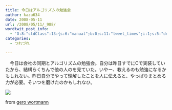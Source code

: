 ```yaml
---
title: 今日はアルゴリズムの勉強会
author: kazu634
date: 2008-05-11
url: /2008/05/11/_988/
wordtwit_post_info:
  - 'O:8:"stdClass":13:{s:6:"manual";b:0;s:11:"tweet_times";i:1;s:5:"delay";i:0;s:7:"enabled";i:1;s:10:"separation";s:2:"60";s:7:"version";s:3:"3.7";s:14:"tweet_template";b:0;s:6:"status";i:2;s:6:"result";a:0:{}s:13:"tweet_counter";i:2;s:13:"tweet_log_ids";a:1:{i:0;i:4001;}s:9:"hash_tags";a:0:{}s:8:"accounts";a:1:{i:0;s:7:"kazu634";}}'
categories:
  - つれづれ

---
```

<div class="section">
<p>
    　今日は会社の同期とアルゴリズムの勉強会。自分は昨日すでにCで実装していたから、結構らくちんで他の人のを見ていた。いやー、教えるのも勉強になるかもしれない。昨日自分でやって理解したことを人に伝えると、やっぱりまとめる力が必要。そいつを磨けたのかもしれなひ。
</p>
  
<p>
<center>
</center>
</p>
  
<p>
<a href="http://flickr.com/photos/gerowortmann/884204878/" onclick="__gaTracker('send', 'event', 'outbound-article', 'http://flickr.com/photos/gerowortmann/884204878/', '');" title="programmed structures"><img src="http://farm2.static.flickr.com/1138/884204878_783ae4fec5_m.jpg" /></a>
</p>
  
<p>
    from <a href="http://flickr.com/people/gerowortmann/" onclick="__gaTracker('send', 'event', 'outbound-article', 'http://flickr.com/people/gerowortmann/', 'gero wortmann');">gero wortmann</a>
</p></p>
</div>